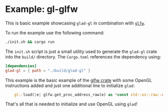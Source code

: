 Example: gl-glfw
================


This is basic example showcasing `glad-gl` in combination with 
[`glfw`](https://crates.io/crates/glfw).

To run the example use the following command:

```sh
./init.sh && cargo run
```

The `init.sh` script is just a small utility used to generate
the `glad-gl` crate into the `build/` directory. The `Cargo.toml`
references the dependency using:

```toml
[dependencies]
glad-gl = { path = "./build/glad-gl" }
```

This example is the basic example of the 
[glfw crate](https://crates.io/crates/glfw) with some 
OpenGL instructions added and just one additional line 
to initialize `glad`:

```rust
    gl::load(|e| glfw.get_proc_address_raw(e) as *const std::os::raw::c_void);
```

That's all that is needed to initialize and use OpenGL using `glad`!

